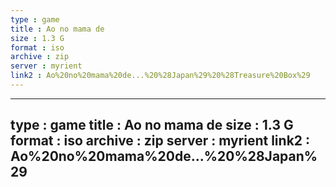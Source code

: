 ```yaml
---
type : game
title : Ao no mama de
size : 1.3 G
format : iso
archive : zip
server : myrient
link2 : Ao%20no%20mama%20de...%20%28Japan%29%20%28Treasure%20Box%29
---
```

---
type : game
title : Ao no mama de
size : 1.3 G
format : iso
archive : zip
server : myrient
link2 : Ao%20no%20mama%20de...%20%28Japan%29
---
